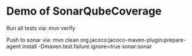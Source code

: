 # Demo of SonarQubeCoverage

Run all tests via:
mvn verify

Push to sonar via:
mvn clean org.jacoco:jacoco-maven-plugin:prepare-agent install -Dmaven.test.failure.ignore=true sonar:sonar


